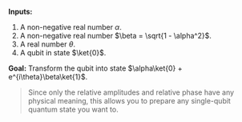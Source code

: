 **Inputs:**

1. A non-negative real number $\alpha$.
2. A non-negative real number $\beta = \sqrt{1 - \alpha^2}$.
3. A real number $\theta$.
4. A qubit in state $\ket{0}$.

**Goal:** Transform the qubit into state $\alpha\ket{0} + e^{i\theta}\beta\ket{1}$.

> Since only the relative amplitudes and relative phase have any physical meaning, this allows you to prepare any single-qubit quantum state you want to.

